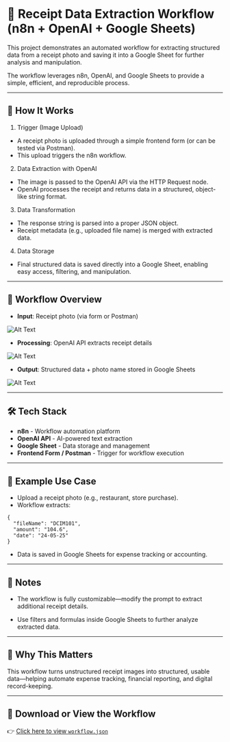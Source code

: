 
# 🧾 Receipt Data Extraction Workflow (n8n + OpenAI + Google Sheets)

This project demonstrates an automated workflow for extracting structured data from a receipt photo and saving it into a Google Sheet for further analysis and manipulation.

The workflow leverages n8n, OpenAI, and Google Sheets to provide a simple, efficient, and reproducible process.

---

## 🚀 How It Works

1. Trigger (Image Upload)
- A receipt photo is uploaded through a simple frontend form (or can be tested via Postman).
- This upload triggers the n8n workflow.
2. Data Extraction with OpenAI
- The image is passed to the OpenAI API via the HTTP Request node.
- OpenAI processes the receipt and returns data in a structured, object-like string format.
3. Data Transformation
- The response string is parsed into a proper JSON object.
- Receipt metadata (e.g., uploaded file name) is merged with extracted data.
4. Data Storage
- Final structured data is saved directly into a Google Sheet, enabling easy access, filtering, and manipulation.

---

## 🔄 Workflow Overview

- **Input**: Receipt photo (via form or Postman)
  
![Alt Text](https://media2.giphy.com/media/v1.Y2lkPTc5MGI3NjExamtuczk3bHp2cTg0cGIzN3U1bHBrMGdyNXBlMHU0b3cyYmh4d3psMCZlcD12MV9pbnRlcm5hbF9naWZfYnlfaWQmY3Q9Zw/5ZESByWV9MMz7nvpUC/giphy.gif)

- **Processing**: OpenAI API extracts receipt details

![Alt Text](https://media2.giphy.com/media/v1.Y2lkPTc5MGI3NjExeW43Z3h1MHI0djN5bXdxbGo2MTRmcXB6cnppbGwzZzRueGE4MXBnMCZlcD12MV9pbnRlcm5hbF9naWZfYnlfaWQmY3Q9Zw/iVg4h9gkt2Xu9AsygT/giphy.gif)

- **Output**: Structured data + photo name stored in Google Sheets

![Alt Text](https://media4.giphy.com/media/v1.Y2lkPTc5MGI3NjExMDdrOTY3NnUxeW9kaHY4ZWI3eHI3ZWp4OXpnc2J4N3RnMjF0M21zaiZlcD12MV9pbnRlcm5hbF9naWZfYnlfaWQmY3Q9Zw/3ZAGD0kxybd1zvj3tD/giphy.gif)



---

## 🛠️ Tech Stack

- **n8n** - Workflow automation platform
- **OpenAI API** - AI-powered text extraction
- **Google Sheet** - Data storage and management
- **Frontend Form / Postman** - Trigger for workflow execution

---

## 📸 Example Use Case

- Upload a receipt photo (e.g., restaurant, store purchase).
- Workflow extracts:

```
{
  "fileName": "DCIM101",
  "amount": "104.6",
  "date": "24-05-25"
}
```

- Data is saved in Google Sheets for expense tracking or accounting.

---

## 📖 Notes

- The workflow is fully customizable—modify the prompt to extract additional receipt details.

- Use filters and formulas inside Google Sheets to further analyze extracted data.

--- 

## 🌟 Why This Matters

This workflow turns unstructured receipt images into structured, usable data—helping automate expense tracking, financial reporting, and digital record-keeping.

---

## 📄 Download or View the Workflow

👉 [Click here to view `workflow.json`](./workflow/workflow.json)
